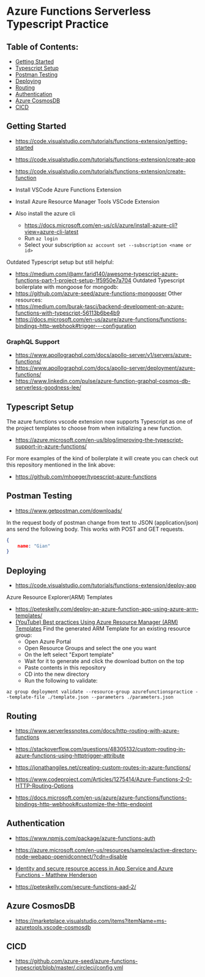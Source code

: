 # Azure Functions Serverless Typescript Practice

## Table of Contents:
- [Getting Started](#getting-started)
- [Typescript Setup](#typescript-setup)
- [Postman Testing](#postman-testing)
- [Deploying](#deploying)
- [Routing](#routing)
- [Authentication](#authentication)
- [Azure CosmosDB](#azure-cosmosdb)
- [CICD](#cicd)

## Getting Started

- https://code.visualstudio.com/tutorials/functions-extension/getting-started
- https://code.visualstudio.com/tutorials/functions-extension/create-app
- https://code.visualstudio.com/tutorials/functions-extension/create-function

- Install VSCode Azure Functions Extension
- Install Azure Resource Manager Tools VSCode Extension
- Also install the azure cli
    - https://docs.microsoft.com/en-us/cli/azure/install-azure-cli?view=azure-cli-latest
    - Run `az login`
    - Select your subscription `az account set --subscription <name or id>`

Outdated Typescript setup but still helpful:
- https://medium.com/@amr.farid140/awesome-typescript-azure-functions-part-1-project-setup-1f5950e7a704
Outdated Typescript boilerplate with mongoose for mongodb:
- https://github.com/azure-seed/azure-functions-mongooser
Other resources:
- https://medium.com/burak-tasci/backend-development-on-azure-functions-with-typescript-56113b6be4b9
- https://docs.microsoft.com/en-us/azure/azure-functions/functions-bindings-http-webhook#trigger---configuration

### GraphQL Support
- https://www.apollographql.com/docs/apollo-server/v1/servers/azure-functions/
- https://www.apollographql.com/docs/apollo-server/deployment/azure-functions/
- https://www.linkedin.com/pulse/azure-function-graphql-cosmos-db-serverless-goodness-lee/

## Typescript Setup
The azure functions vscode extension now supports Typescript as one of the project templates to choose from when initializing a new function.
- https://azure.microsoft.com/en-us/blog/improving-the-typescript-support-in-azure-functions/

For more examples of the kind of boilerplate it will create you can check out this repository mentioned in the link above:
- https://github.com/mhoeger/typescript-azure-functions

## Postman Testing
- https://www.getpostman.com/downloads/

In the request body of postman change from text to JSON (application/json) ans send the following body.
This works with POST and GET requests.

```JSON
{
    name: "Gian"
}
```

## Deploying

- https://code.visualstudio.com/tutorials/functions-extension/deploy-app

Azure Resource Explorer(ARM) Templates
- https://peteskelly.com/deploy-an-azure-function-app-using-azure-arm-templates/
- [(YouTube) Best practices Using Azure Resource Manager (ARM) Templates](https://www.youtube.com/watch?v=myYTGsONrn0)
Find the generated ARM Template for an existing resource group:
    - Open Azure Portal
    - Open Resource Groups and select the one you want
    - On the left select "Export template"
    - Wait for it to generate and click the download button on the top
    - Paste contents in this repository
    - CD into the new directory
    - Run the following to validate:
```
az group deployment validate --resource-group azurefunctionspractice --template-file ./template.json --parameters ./parameters.json
```

## Routing
- https://www.serverlessnotes.com/docs/http-routing-with-azure-functions
- https://stackoverflow.com/questions/48305132/custom-routing-in-azure-functions-using-httptrigger-attribute
- https://jonathangiles.net/creating-custom-routes-in-azure-functions/
- https://www.codeproject.com/Articles/1275414/Azure-Functions-2-0-HTTP-Routing-Options

- https://docs.microsoft.com/en-us/azure/azure-functions/functions-bindings-http-webhook#customize-the-http-endpoint

## Authentication

- https://www.npmjs.com/package/azure-functions-auth
- https://azure.microsoft.com/en-us/resources/samples/active-directory-node-webapp-openidconnect/?cdn=disable
- [Identity and secure resource access in App Service and Azure Functions - Matthew Henderson](https://www.youtube.com/watch?v=iFDXDQXRJ8Y)

- https://peteskelly.com/secure-functions-aad-2/

## Azure CosmosDB
- https://marketplace.visualstudio.com/items?itemName=ms-azuretools.vscode-cosmosdb

## CICD
- https://github.com/azure-seed/azure-functions-typescript/blob/master/.circleci/config.yml

